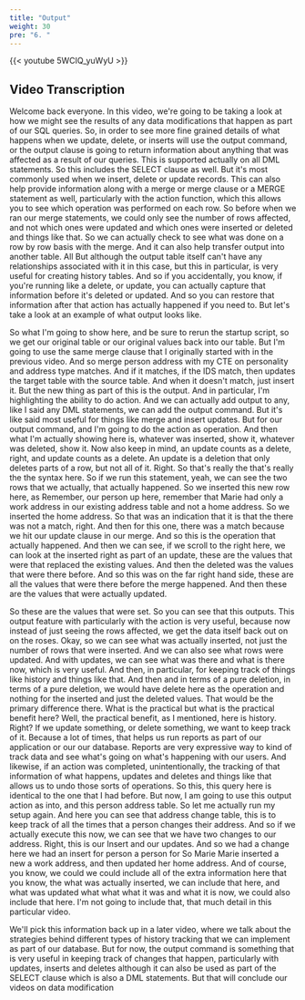 ```yaml
---
title: "Output"
weight: 30
pre: "6. "
---
```


{{< youtube 5WCIQ_yuWyU >}}

## Video Transcription

Welcome back everyone. In this video, we're going to be taking a look at how we might see the results of any data modifications that happen as part of our SQL queries. So, in order to see more fine grained details of what happens when we update, delete, or inserts will use the output command, or the output clause is going to return information about anything that was affected as a result of our queries. This is supported actually on all DML statements. So this includes the SELECT clause as well. But it's most commonly used when we insert, delete or update records. This can also help provide information along with a merge or merge clause or a MERGE statement as well, particularly with the action function, which this allows you to see which operation was performed on each row. So before when we ran our merge statements, we could only see the number of rows affected, and not which ones were updated and which ones were inserted or deleted and things like that. So we can actually check to see what was done on a row by row basis with the merge. And it can also help transfer output into another table. All But although the output table itself can't have any relationships associated with it in this case, but this in particular, is very useful for creating history tables. And so if you accidentally, you know, if you're running like a delete, or update, you can actually capture that information before it's deleted or updated. And so you can restore that information after that action has actually happened if you need to. But let's take a look at an example of what output looks like.

So what I'm going to show here, and be sure to rerun the startup script, so we get our original table or our original values back into our table. But I'm going to use the same merge clause that I originally started with in the previous video. And so merge person address with my CTE on personality and address type matches. And if it matches, if the IDS match, then updates the target table with the source table. And when it doesn't match, just insert it. But the new thing as part of this is the output. And in particular, I'm highlighting the ability to do action. And we can actually add output to any, like I said any DML statements, we can add the output command. But it's like said most useful for things like merge and insert updates. But for our output command, and I'm going to do the action as operation. And then what I'm actually showing here is, whatever was inserted, show it, whatever was deleted, show it. Now also keep in mind, an update counts as a delete, right, and update counts as a delete. An update is a deletion that only deletes parts of a row, but not all of it. Right. So that's really the that's really the the syntax here. So if we run this statement, yeah, we can see the two rows that we actually, that actually happened. So we inserted this new row here, as Remember, our person up here, remember that Marie had only a work address in our existing address table and not a home address. So we inserted the home address. So that was an indication that it is that the there was not a match, right. And then for this one, there was a match because we hit our update clause in our merge. And so this is the operation that actually happened. And then we can see, if we scroll to the right here, we can look at the inserted right as part of an update, these are the values that were that replaced the existing values. And then the deleted was the values that were there before. And so this was on the far right hand side, these are all the values that were there before the merge happened. And then these are the values that were actually updated. 

So these are the values that were set. So you can see that this outputs. This output feature with particularly with the action is very useful, because now instead of just seeing the rows affected, we get the data itself back out on on the roses. Okay, so we can see what was actually inserted, not just the number of rows that were inserted. And we can also see what rows were updated. And with updates, we can see what was there and what is there now, which is very useful. And then, in particular, for keeping track of things like history and things like that. And then and in terms of a pure deletion, in terms of a pure deletion, we would have delete here as the operation and nothing for the inserted and just the deleted values. That would be the primary difference there. What is the practical but what is the practical benefit here? Well, the practical benefit, as I mentioned, here is history. Right? If we update something, or delete something, we want to keep track of it. Because a lot of times, that helps us run reports as part of our application or our our database. Reports are very expressive way to kind of track data and see what's going on what's happening with our users. And likewise, if an action was completed, unintentionally, the tracking of that information of what happens, updates and deletes and things like that allows us to undo those sorts of operations. So this, this query here is identical to the one that I had before. But now, I am going to use this output action as into, and this person address table. So let me actually run my setup again. And here you can see that address change table, this is to keep track of all the times that a person changes their address. And so if we actually execute this now, we can see that we have two changes to our address. Right, this is our Insert and our updates. And so we had a change here we had an insert for person a person for So Marie Marie inserted a new a work address, and then updated her home address. And of course, you know, we could we could include all of the extra information here that you know, the what was actually inserted, we can include that here, and what was updated what what what it was and what it is now, we could also include that here. I'm not going to include that, that much detail in this particular video. 

We'll pick this information back up in a later video, where we talk about the strategies behind different types of history tracking that we can implement as part of our database. But for now, the output command is something that is very useful in keeping track of changes that happen, particularly with updates, inserts and deletes although it can also be used as part of the SELECT clause which is also a DML statements. But that will conclude our videos on data modification 

